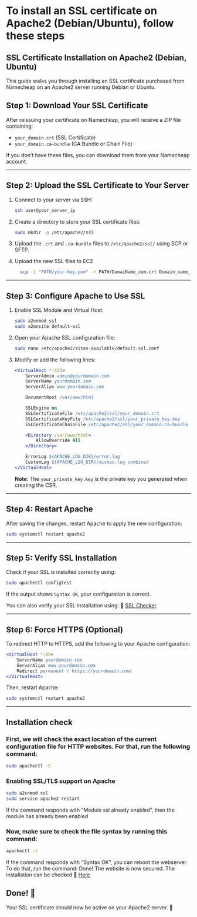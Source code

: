 # To install an SSL certificate on Apache2 (Debian/Ubuntu), follow these steps

## SSL Certificate Installation on Apache2 (Debian, Ubuntu)

This guide walks you through installing an SSL certificate purchased from Namecheap on an Apache2 server running Debian or Ubuntu.

## **Step 1: Download Your SSL Certificate**
After reissuing your certificate on Namecheap, you will receive a ZIP file containing:
- `your_domain.crt` (SSL Certificate)
- `your_domain.ca-bundle` (CA Bundle or Chain File)

If you don’t have these files, you can download them from your Namecheap account.

---

## **Step 2: Upload the SSL Certificate to Your Server**
1. Connect to your server via SSH:
   ```bash
   ssh user@your_server_ip
   ```
2. Create a directory to store your SSL certificate files:
   ```bash
   sudo mkdir -p /etc/apache2/ssl
   ```
3. Upload the `.crt` and `.ca-bundle` files to `/etc/apache2/ssl/` using SCP or SFTP.
4. Upload the new SSL files to EC2
   
   ```bash
     scp -i "PATH/your-key.pem" -r PATH/DomaiName_com.crt Domain_name_com.ca-bundle DomainName_com.key ec2-user@your-server-ip:/etc/ssl/certs/
   ```

---

## **Step 3: Configure Apache to Use SSL**
1. Enable SSL Module and Virtual Host:
   ```bash
   sudo a2enmod ssl
   sudo a2ensite default-ssl
   ```
2. Open your Apache SSL configuration file:
   ```bash
   sudo nano /etc/apache2/sites-available/default-ssl.conf
   ```
3. Modify or add the following lines:
   ```apache
   <VirtualHost *:443>
       ServerAdmin admin@yourdomain.com
       ServerName yourdomain.com
       ServerAlias www.yourdomain.com

       DocumentRoot /var/www/html

       SSLEngine on
       SSLCertificateFile /etc/apache2/ssl/your_domain.crt
       SSLCertificateKeyFile /etc/apache2/ssl/your_private_key.key
       SSLCertificateChainFile /etc/apache2/ssl/your_domain.ca-bundle

       <Directory /var/www/html>
           AllowOverride All
       </Directory>

       ErrorLog ${APACHE_LOG_DIR}/error.log
       CustomLog ${APACHE_LOG_DIR}/access.log combined
   </VirtualHost>
   ```
   **Note:** The `your_private_key.key` is the private key you generated when creating the CSR.

---

## **Step 4: Restart Apache**
After saving the changes, restart Apache to apply the new configuration:
```bash
sudo systemctl restart apache2
```

---

## **Step 5: Verify SSL Installation**
Check if your SSL is installed correctly using:
```bash
sudo apachectl configtest
```
If the output shows `Syntax OK`, your configuration is correct.

You can also verify your SSL installation using:
🔗 [SSL Checker](https://www.sslshopper.com/ssl-checker.html)

---

## **Step 6: Force HTTPS (Optional)**
To redirect HTTP to HTTPS, add the following to your Apache configuration:
```apache
<VirtualHost *:80>
    ServerName yourdomain.com
    ServerAlias www.yourdomain.com
    Redirect permanent / https://yourdomain.com/
</VirtualHost>
```
Then, restart Apache:
```bash
sudo systemctl restart apache2
```

---

## Installation check

### First, we will check the exact location of the current configuration file for HTTP websites. For that, run the following command:
```bash
sudo apachectl -S
```

### Enabling SSL/TLS support on Apache
```bash
sudo a2enmod ssl
sudo service apache2 restart
```
If the command responds with “Module ssl already enabled”, then the module has already been enabled

### Now, make sure to check the file syntax by running this command:
```bash
apachectl -t
```
If the command responds with “Syntax OK”, you can reboot the webserver. To do that, run the command:
Done! The website is now secured. The installation can be checked 🔗 [Here](https://decoder.link/sslchecker/)

## **Done!** 🎉  
Your SSL certificate should now be active on your Apache2 server. 🚀
